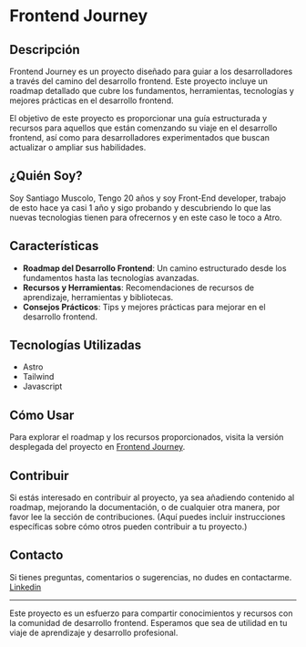 # Frontend Journey

## Descripción

Frontend Journey es un proyecto diseñado para guiar a los desarrolladores a través del camino del desarrollo frontend. Este proyecto incluye un roadmap detallado que cubre los fundamentos, herramientas, tecnologías y mejores prácticas en el desarrollo frontend.

El objetivo de este proyecto es proporcionar una guía estructurada y recursos para aquellos que están comenzando su viaje en el desarrollo frontend, así como para desarrolladores experimentados que buscan actualizar o ampliar sus habilidades.

## ¿Quién Soy?

Soy Santiago Muscolo, Tengo 20 años y soy Front-End developer, trabajo de esto hace ya casi 1 año y sigo probando y descubriendo lo que las nuevas tecnologias tienen para ofrecernos y en este caso le toco a Atro.

## Características

- **Roadmap del Desarrollo Frontend**: Un camino estructurado desde los fundamentos hasta las tecnologías avanzadas.
- **Recursos y Herramientas**: Recomendaciones de recursos de aprendizaje, herramientas y bibliotecas.
- **Consejos Prácticos**: Tips y mejores prácticas para mejorar en el desarrollo frontend.

## Tecnologías Utilizadas

- Astro
- Tailwind
- Javascript

## Cómo Usar

Para explorar el roadmap y los recursos proporcionados, visita la versión desplegada del proyecto en [Frontend Journey](https://frontend-journey.netlify.app/).

## Contribuir

Si estás interesado en contribuir al proyecto, ya sea añadiendo contenido al roadmap, mejorando la documentación, o de cualquier otra manera, por favor lee la sección de contribuciones. (Aquí puedes incluir instrucciones específicas sobre cómo otros pueden contribuir a tu proyecto.)

## Contacto

Si tienes preguntas, comentarios o sugerencias, no dudes en contactarme. [Linkedin](https://www.linkedin.com/in/santiago-muscolo-142578249/)

---

Este proyecto es un esfuerzo para compartir conocimientos y recursos con la comunidad de desarrollo frontend. Esperamos que sea de utilidad en tu viaje de aprendizaje y desarrollo profesional.
